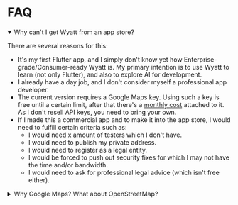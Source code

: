 # FAQ

<details open>
<summary>Why can't I get Wyatt from an app store?</summary>

There are several reasons for this:
- It's my first Flutter app, and I simply don't know yet how Enterprise-grade/Consumer-ready Wyatt is. My primary intention is to use Wyatt to learn (not only Flutter), and also to explore AI for development.
- I already have a day job, and I don't consider myself a professional app developer.
- The current version requires a Google Maps key. Using such a key is free until a certain limit, after that there's a [monthly cost](https://mapsplatform.google.com/pricing/) attached to it. As I don't resell API keys, you need to bring your own.
- If I made this a commercial app and to make it into the app store, I would need to fulfill certain criteria such as:
  - I would need x amount of testers which I don't have.
  - I would need to publish my private address.
  - I would need to register as a legal entity.
  - I would be forced to push out security fixes for which I may not have the time and/or bandwidth.
  - I would need to ask for professional legal advice (which isn't free either).

</details>

<details>
<summary>Why Google Maps? What about OpenStreetMap?</summary>

In my current day job, I use Google Cloud Platform. A lot. It's simply the de facto standard for maps.
An OpenStreetMap flavor is on the backlog, but not necessarily on my list...
</details>
